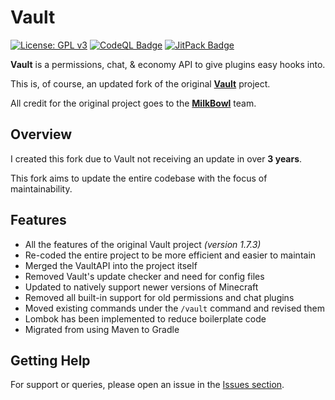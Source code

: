 # Vault

[![License: GPL v3](https://img.shields.io/badge/License-GPLv3-blue.svg)](https://www.gnu.org/licenses/gpl-3.0)
[![CodeQL Badge](https://github.com/Foulest/Vault/actions/workflows/codeql.yml/badge.svg)](https://github.com/Foulest/Vault/actions/workflows/codeql.yml)
[![JitPack Badge](https://jitpack.io/v/Foulest/Vault.svg)](https://jitpack.io/#Foulest/Vault)

**Vault** is a permissions, chat, & economy API to give plugins easy hooks into.

This is, of course, an updated fork of the original **[Vault](https://github.com/milkbowl/Vault)** project.

All credit for the original project goes to the **[MilkBowl](https://github.com/MilkBowl)** team.

## Overview

I created this fork due to Vault not receiving an update in over **3 years**.

This fork aims to update the entire codebase with the focus of maintainability.

## Features

- All the features of the original Vault project *(version 1.7.3)*
- Re-coded the entire project to be more efficient and easier to maintain
- Merged the VaultAPI into the project itself
- Removed Vault's update checker and need for config files
- Updated to natively support newer versions of Minecraft
- Removed all built-in support for old permissions and chat plugins
- Moved existing commands under the `/vault` command and revised them
- Lombok has been implemented to reduce boilerplate code
- Migrated from using Maven to Gradle

## Getting Help

For support or queries, please open an issue in the [Issues section](https://github.com/Foulest/Vault/issues).
